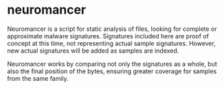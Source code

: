# neuromancer
Neuromancer is a script for static analysis of files, looking for complete or approximate malware signatures. Signatures included here are proof of concept at this time, not representing actual sample signatures. However, new actual signatures will be added as samples are indexed.

Neuromancer works by comparing not only the signatures as a whole, but also the final position of the bytes, ensuring greater coverage for samples from the same family.
